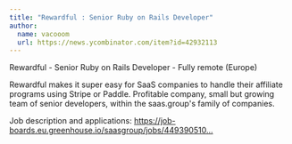 ```yaml
---
title: "Rewardful : Senior Ruby on Rails Developer"
author:
  name: vacooom
  url: https://news.ycombinator.com/item?id=42932113
---
```

Rewardful - Senior Ruby on Rails Developer - Fully remote (Europe)

Rewardful makes it super easy for SaaS companies to handle their affiliate programs using Stripe or Paddle. Profitable company, small but growing team of senior developers, within the saas.group&#x27;s family of companies.

Job description and applications: <a href="https:&#x2F;&#x2F;job-boards.eu.greenhouse.io&#x2F;saasgroup&#x2F;jobs&#x2F;4493905101" rel="nofollow">https:&#x2F;&#x2F;job-boards.eu.greenhouse.io&#x2F;saasgroup&#x2F;jobs&#x2F;449390510...</a>
<JobApplication />
